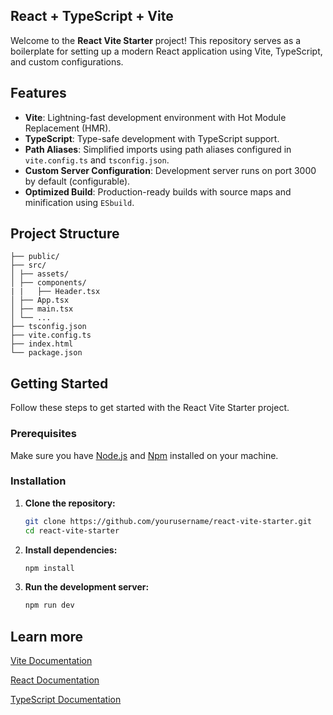 ## React + TypeScript + Vite

Welcome to the **React Vite Starter** project! This repository serves as a boilerplate for setting up a modern React application using Vite, TypeScript, and custom configurations. 

## Features

- **Vite**: Lightning-fast development environment with Hot Module Replacement (HMR).
- **TypeScript**: Type-safe development with TypeScript support.
- **Path Aliases**: Simplified imports using path aliases configured in `vite.config.ts` and `tsconfig.json`.
- **Custom Server Configuration**: Development server runs on port 3000 by default (configurable).
- **Optimized Build**: Production-ready builds with source maps and minification using `ESbuild`.

## Project Structure

```
├── public/
├── src/
│ ├── assets/
│ ├── components/
| |   ├── Header.tsx
│ ├── App.tsx
│ ├── main.tsx
│ └── ...
├── tsconfig.json
├── vite.config.ts
├── index.html
└── package.json

```

## Getting Started

Follow these steps to get started with the React Vite Starter project.

### Prerequisites

Make sure you have [Node.js](https://nodejs.org/) and [Npm](https://docs.npmjs.com/) installed on your machine.

### Installation

1. **Clone the repository:**

   ```bash
   git clone https://github.com/yourusername/react-vite-starter.git
   cd react-vite-starter
   ```

2. **Install dependencies:**
   ```bash
   npm install
   ```

3. **Run the development server:**

   ```bash
   npm run dev
   ```
## Learn more
[Vite Documentation](https://vitejs.dev/)

[React Documentation](https://react.dev/)

[TypeScript Documentation](https://www.typescriptlang.org/)
